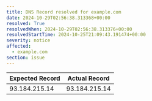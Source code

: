 ```yaml
---
title: DNS Record resolved for example.com
date: 2024-10-29T02:56:38.313368+00:00
resolved: True
resolvedWhen: 2024-10-29T02:56:38.313376+00:00
resolvedStartTime: 2024-10-25T21:09:43.191474+00:00
severity: notice
affected:
  - example.com
section: issue
---
```


| Expected Record  | Actual Record  |
|------------------|----------------|
| 93.184.215.14 | 93.184.215.14 |
